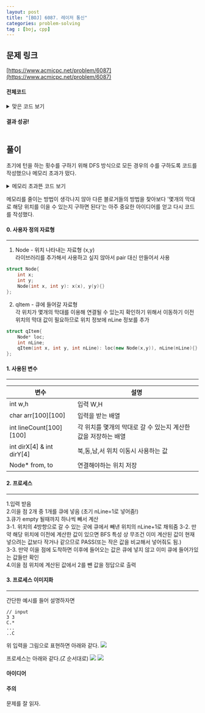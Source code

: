 ```yaml
---
layout: post
title: "[BOJ] 6087. 레이저 통신"
categories: problem-solving
tag : [boj, cpp]
---
```


## 문제 링크<br>
 [https://www.acmicpc.net/problem/6087](https://www.acmicpc.net/problem/6087)<br>


#### 전체코드<br>

<details>
<summary>맞은 코드 보기</summary>
<div markdown="1">

```cpp
// 6087
#include<iostream>
#include<queue>
#define MIN(X,Y)(((X)<(Y))?(X):(Y))
#define SIZE 100

using namespace std;

struct Node{
    int x;
    int y;
    Node(int x, int y): x(x), y(y){}
};
struct qItem{
    Node* loc;
    int nLine;
    qItem(int x, int y, int nLine): loc(new Node(x,y)), nLine(nLine){}
};

int dirX[] = {-1, 0, 1, 0};
int dirY[] = {0, 1, 0, -1};

char arr[SIZE][SIZE];
int lineCount[SIZE][SIZE]={0};
int w,h;
Node* from= nullptr;
Node* to= nullptr;

void bfs(){
    bool reachTo = false;
    queue<qItem*> q;
    lineCount[from->x][from->y] = 1;
    q.push(new qItem(from->x, from->y,1));

    while(!q.empty()){
        Node* target = q.front()->loc;
        int targetnLine = q.front()->nLine;
        q.pop();
        for(int i=0; i<4; i++){
            int newX = target->x+dirX[i];
            int newY = target->y+dirY[i];
            if(newX>=0 && newX<h && newY>=0 && newY<w && arr[newX][newY]!='*'){
                while(newX>=0 && newX<h && newY>=0 && newY<w && arr[newX][newY]!='*'){
                    if(newX==to->x && newY==to->y)
                        reachTo=true;
                    if(lineCount[newX][newY]!=0)
                        MIN(lineCount[newX][newY], targetnLine+1);
                    else {
                        if(!reachTo)
                            q.push(new qItem(newX, newY, targetnLine+1));
                        lineCount[newX][newY] = targetnLine + 1;
                    }
                    newX = newX+dirX[i];
                    newY = newY+dirY[i];
                }
            }
        }
    }
    return;
}

int main(){
    cin>>w>>h;
    cin.ignore();
    for(int i=0; i<h; i++){
        for(int j=0; j<w; j++){
            cin>>arr[i][j];
            if(arr[i][j]=='*') lineCount[i][j] = -1;
            if(arr[i][j]=='C') {
                if(from== nullptr) from = new Node(i,j);
                else to = new Node(i,j);
            }
        }
    }
    // 입력 끝!
    bfs();

    cout<<lineCount[to->x][to->y]-2<<endl;
    return 0;

}
```
</div>
</details>

#### 결과 성공!<br>
![]()

<div class="divider"></div>

## 풀이<br>
초기에 턴을 하는 횟수를 구하기 위해 DFS 방식으로 모든 경우의 수를 구하도록 코드를 작성했으나 메모리 초과가 떴다.  
<details>
<summary>메모리 초과뜬 코드 보기</summary>
<div markdown="1">

```cpp
// 6087 메모리초과
#include<iostream>

#include<stack>

#define MIN(X,Y)(((X)<(Y))?(X):(Y))

#define SIZE 100

#define BLANK 0

#define WALL 1

#define TARGET 2

#define VISITED 3

#define DONE 4

using namespace std;

struct Node{
    int x;
    int y;
    Node(int x, int y): x(x), y(y){}
};
struct sItem{
    Node* loc;
    int dir;
    int turn;
    sItem(int x, int y, int dir, int turn): loc(new Node(x,y)), dir(dir), turn(turn){}
};

int dirX[] = {-1, 0, 1, 0};
int dirY[] = {0, 1, 0, -1};

int arr[SIZE][SIZE];
int w,h, yLimit;
Node* from= nullptr;
Node* to= nullptr;
int result=-1;

void beem(sItem* start){
    if(start->loc->x==to->x && start->loc->y==to->y) {
        if(result==-1) result = start->turn;
        else result = MIN(result, start->turn);
        //cout<<result<<endl;
        return;
    }
    if(result!=-1 && start->turn>result) return;

    arr[start->loc->x][start->loc->y]=VISITED;

    if(start->loc->x==from->x && start->loc->y==from->y){
        for(int i=0; i<4; i++){
            int newX = start->loc->x+dirX[i];
            int newY = start->loc->y+dirY[i];
            if(newX>=0 && newX<h && newY>=0 && newY<w && arr[newX][newY]!=WALL)
                beem(new sItem(newX, newY, i, 0));
        }
    }
    else{
        int dirCount=0;
        while(dirCount<4){
            int newDir = (start->dir+dirCount)%4;
            int newX = start->loc->x+dirX[newDir];
            int newY = start->loc->y+dirY[newDir];
            if(newX>=0 && newX<h && newY>=0 && newY<w && arr[newX][newY]!=WALL && arr[newX][newY]!=VISITED) {
                if (newDir == start->dir)
                    beem(new sItem(newX, newY, newDir, start->turn));
                else
                    beem(new sItem(newX, newY, newDir, start->turn + 1));
            }
            dirCount++;
        }
    }
    arr[start->loc->x][start->loc->y]=BLANK;

    return;
}


int main(){
    int uLoc = 0;
    cin>>w>>h;
    cin.ignore();
    for(int i=0; i<h; i++){
        char buf[SIZE+1];
        cin.getline(buf, SIZE+1);
        for(int j=0; j<w; j++){
            char in = buf[j];
            if(in=='.') arr[i][j] = BLANK;
            if(in=='*') arr[i][j] = WALL;
            if(in=='C') {
                arr[i][j] = TARGET;
                if(from== nullptr) from = new Node(i,j);
                else to = new Node(i,j);
            }
        }
    }
    // 입력 끝!

    beem(new sItem(from->x, from->y, 0, 0));
    cout<<result<<endl;
    return 0;

}

```
</div>
</details>

메모리를 줄이는 방법이 생각나지 않아 다른 블로거들의 방법을 찾아보다 '몇개의 막대로 해당 위치를 이을 수 있는지 구하면 된다'는 아주 중요한 아이디어를 얻고 다시 코드를 작성했다.  

#### 0. 사용자 정의 자료형  
---
1. Node - 위치 나타내는 자료형 (x,y)  
라이브러리를 추가해서 사용하고 싶지 않아서 pair 대신 만들어서 사용  
```cpp
struct Node{
    int x;
    int y;
    Node(int x, int y): x(x), y(y){}
};
```
2. qItem - 큐에 들어갈 자료형  
각 위치가 몇개의 막대를 이용해 연결될 수 있는지 확인하기 위해서 이동하기 이전 위치의 막대 값이 필요하므로 위치 정보에 nLine 정보를 추가  
```cpp
struct qItem{
    Node* loc;
    int nLine;
    qItem(int x, int y, int nLine): loc(new Node(x,y)), nLine(nLine){}
};
```

#### 1. 사용된 변수 
---

| 변수        | 설명           |
| ------------- | ------------- |
| int w,h | 입력 W,H |
| char arr[100][100] | 입력을 받는 배열|  
| int lineCount[100][100] | 각 위치를 몇개의 막대로 갈 수 있는지 계산한 값을 저장하는 배열|
| int dirX[4] & int dirY[4] | 북,동,남,서 위치 이동시 사용하는 값 |
| Node* from, to | 연결해야하는 위치 저장 |

#### 2. 프로세스  
---
1.입력 받음  
2.이을 점 2개 중 1개를 큐에 넣음 (초기 nLine=1로 넣어줌!)  
3.큐가 empty 될때까지 하나씩 빼서 계산  
    3-1. 위치의 4방향으로 갈 수 있는 곳에 큐에서 빼낸 위치의 nLine+1로 채워줌
    3-2. 만약 해당 위치에 이전에 계산한 값이 있으면 BFS 특성 상 무조건 이미 계산된 값이 현재 넣으려는 값보다 작거나 같으므로 PASS(또는 작은 값을 비교해서 넣어줘도 됨.)  
    3-3. 만약 이을 점에 도착하면 이후에 들어오는 값은 큐에 넣지 않고 이미 큐에 들어가있는 값들만 확인  
4.이을 점 위치에 계산된 값에서 2를 뺀 값을 정답으로 출력  

#### 3. 프로세스 이미지화 
---
간단한 예시를 들어 설명하자면   
```
// input 
3 3
C.*
...
..C
```

위 입력을 그림으로 표현하면 아래와 같다. 
![](https://krispedia.github.io/assets/images/boj_6087_ex1.jpg)

프로세스는 아래와 같다.(Z 순서대로)
![](https://krispedia.github.io/assets/images/boj_6087_ex2.jpg)
![](https://krispedia.github.io/assets/images/boj_6087_ex3.jpg)


#### 아이디어 <br>

#### 주의 <br> 
문제를 잘 읽자. 
